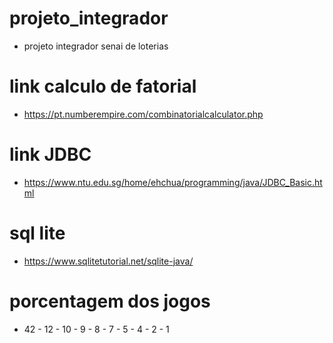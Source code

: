 # projeto_integrador
- projeto integrador senai de loterias

# link calculo de fatorial
- https://pt.numberempire.com/combinatorialcalculator.php

# link JDBC
- https://www.ntu.edu.sg/home/ehchua/programming/java/JDBC_Basic.html

# sql lite

- https://www.sqlitetutorial.net/sqlite-java/

# porcentagem dos jogos

- 42 - 12 - 10 - 9 - 8 - 7 - 5 - 4 - 2 - 1
